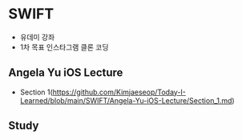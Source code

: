 # SWIFT

- 유데미 강좌
- 1차 목표 인스타그램 클론 코딩

## Angela Yu iOS Lecture
- Section 1(https://github.com/Kimjaeseop/Today-I-Learned/blob/main/SWIFT/Angela-Yu-iOS-Lecture/Section_1.md)
## Study
